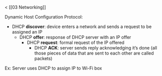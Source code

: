 < [[03 Networking]]

Dynamic Host Configuration Protocol: 
- DHCP **discover**: device enters a network and sends a request to be assigned an IP
	- DHCP **offer**: response of DHCP server with an IP offer
		- DHCP **request**: formal request of the IP offered
			- DHCP **ACK**: server sends reply acknowledging it’s done
(all those pieces of data that are sent to each other are called packets)

Ex: Server uses DHCP to assign IP to Wi-Fi box